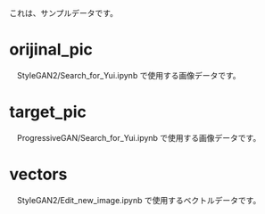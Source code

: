 これは、サンプルデータです。
# orijinal_pic
　StyleGAN2/Search_for_Yui.ipynb で使用する画像データです。
# target_pic
　ProgressiveGAN/Search_for_Yui.ipynb で使用する画像データです。
# vectors 
　StyleGAN2/Edit_new_image.ipynb で使用するベクトルデータです。
